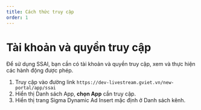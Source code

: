 ```yaml
---
title: Cách thức truy cập
order: 1
---
```


# Tài khoản và quyền truy cập
Để sử dụng SSAI, bạn cần có tài khoản và quyền truy cập, xem và thực hiện các hành động được phép.
1. Truy cập vào đường link `https://dev-livestream.gviet.vn/new-portal/app/ssai`
2. Hiển thị Danh sách App, **chọn App** cần truy cập.
3. Hiển thị trang Sigma Dynamic Ad Insert mặc định ở Danh sách kênh.